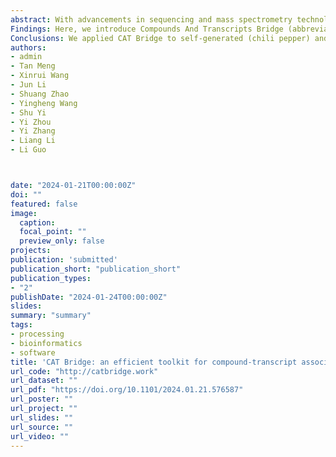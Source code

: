 ```yaml
---
abstract: With advancements in sequencing and mass spectrometry technologies, multi-omics data can now be easily acquired for understanding complex biological systems. Nevertheless, substantial challenges remain in determining the association between gene-metabolite pairs due to the complexity of cellular networks. 
Findings: Here, we introduce Compounds And Transcripts Bridge (abbreviated as CAT Bridge, available at http://catbridge.work), a user-friendly platform for longitudinal multi-omics analysis to efficiently identify transcripts associated with metabolites using time-series omics data. To evaluate the association of gene-metabolite pairs, CAT Bridge is a pioneering work benchmarking a set of statistical methods spanning causality estimation and correlation coefficient calculation for multi-omics analysis. Additionally, CAT Bridge featured an artificial intelligence (AI) agent to assist users interpreting the association results. 
Conclusions: We applied CAT Bridge to self-generated (chili pepper) and public (human) time-series transcriptome and metabolome datasets. CAT Bridge successfully identified genes involved in the biosynthesis of capsaicin in Capsicum chinense. Furthermore, case study results showed that the convergent cross mapping (CCM) method outperforms traditional approaches in longitudinal multi-omics analyses. CAT Bridge simplifies access to various established methods for longitudinal multi-omics analysis, and enables researchers to swiftly identify associated gene-metabolite pairs for further validation.
authors:
- admin
- Tan Meng
- Xinrui Wang
- Jun Li
- Shuang Zhao
- Yingheng Wang
- Shu Yi
- Yi Zhou
- Yi Zhang
- Liang Li
- Li Guo



date: "2024-01-21T00:00:00Z"
doi: ""
featured: false
image:
  caption:
  focal_point: ""
  preview_only: false
projects:
publication: 'submitted'
publication_short: "publication_short"
publication_types:
- "2"
publishDate: "2024-01-24T00:00:00Z"
slides:
summary: "summary"
tags:
- processing
- bioinformatics
- software
title: 'CAT Bridge: an efficient toolkit for compound-transcript association mining from multi-omics data'
url_code: "http://catbridge.work"
url_dataset: ""
url_pdf: "https://doi.org/10.1101/2024.01.21.576587"
url_poster: ""
url_project: ""
url_slides: ""
url_source: ""
url_video: ""
---
```


